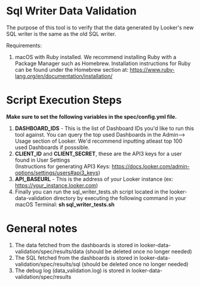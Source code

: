 # Sql Writer Data Validation

The purpose of this tool is to verify that the data generated by Looker's new SQL writer is the same as the old SQL writer.

Requirements:
1. macOS with Ruby installed. We recommend installing Ruby with a Package Manager such as Homebrew. Installation instructions for Ruby can be found under the Homebrew section at: https://www.ruby-lang.org/en/documentation/installation/

# Script Execution Steps

**Make sure to set the following variables in the spec/config.yml file.**

1. **DASHBOARD_IDS** - This is the list of Dashboard IDs you'd like to run this tool against. You can query the top used Dashboards in the Admin--> Usage section of Looker. We'd recommend inputting atleast top 100 used Dashboards if posssible.
2. **CLIENT_ID** and **CLIENT_SECRET**, these are the API3 keys for a user found in User Settings  
(Instructions for generating API3 Keys: https://docs.looker.com/admin-options/settings/users#api3_keys)
3. **API_BASEURL** - This is the address of your Looker instance (ex: https://your_instance.looker.com)
4. Finally you can run the sql_writer_tests.sh script located in the looker-data-validation directory by executing the following command in your macOS Terminal: **sh sql_writer_tests.sh**

# General notes

1. The data fetched from the dashboards is stored in looker-data-validation/spec/results/data (should be deleted once no longer needed)
2. The SQL fetched from the dashboards is stored in looker-data-validation/spec/results/sql (should be deleted once no longer needed)
3. The debug log (data_validation.log) is stored in looker-data-validation/spec/results